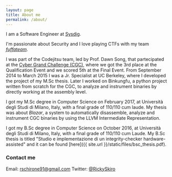 ```yaml
---
layout: page
title: About me
permalink: /about/
---
```


I am a Software Engineer at <a target="_blank" href="https://sysdig.com">Sysdig</a>.

I'm passionate about Security and I love playing CTFs with my team
<a target="_blank" href="https://l4ser.github.io">*fuffateam*</a>.

I was part of the Codejitsu team, led by Prof. Dawn Song, that partecipated at
the <a target="_blank" href="http://www.cybergrandchallenge.com/">Cyber Grand
Challenge (CGC)</a>, where we got the 3rd place at the Qualification Event and
we scored 5th at the Final Event. From September 2014 to March 2015 I was a Jr.
Specialist at UC Berkeley, where I developed the project of my M.Sc thesis.
Later I worked on Binkungfu, a python project written from scratch for the CGC,
to analyze and instrument binaries by directly working at the assembly level.

I got my M.Sc degree in Computer Science on February 2017, at Università degli
Studi di Milano, Italy, with a final grade of 110/110 cum laude. My thesis was
about *Blazar*, a system to automatically disassemble, analyze and instrument
CGC binaries by using the LLVM Intermediate Representation.

I got my B.Sc degree in Computer Science on October 2016, at Università degli
Studi di Milano, Italy, with a final grade of 110/110 cum Laude. My B.Sc thesis
is titled "Studio e implementazione di un integrity-checker hardware-assisted"
and it can be found [here]({{ site.url }}/static/files/bsc_thesis.pdf).


### Contact me

Email:    [rschirone91@gmail.com](mailto:rschirone91@gmail.com)
Twitter:  [@RickySkiro](https://twitter.com/RickySkiro)
